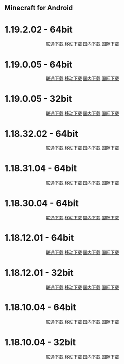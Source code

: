 ## Minecraft for Android

# 1.19.2.02 - 64bit

<p align="center">
    <a class="btn" rel="noopener noreferrer" href="https://download.fuibafuyu.cn/d/123/Program/Android/Minecraft/Minecraft_1.19.2.02_arm64-v8a.apk">联通下载</a>
    <a class="btn" rel="noopener noreferrer" href="https://download.fuibafuyu.cn/d/139/Program/Android/Minecraft/Minecraft_1.19.2.02_arm64-v8a.apk">移动下载</a>
    <a class="btn" rel="noopener noreferrer" href="https://download.fuibafuyu.cn/d/Ali/Program/Android/Minecraft/Minecraft_1.19.2.02_arm64-v8a.apk">国内下载</a>
    <a class="btn" rel="noopener noreferrer" href="https://download.fuibafuyu.cn/d/OD/Program/Android/Minecraft/Minecraft_1.19.2.02_arm64-v8a.apk">国际下载</a>
</p>

# 1.19.0.05 - 64bit

<p align="center">
    <a class="btn" rel="noopener noreferrer" href="https://download.fuibafuyu.cn/d/123/Program/Android/Minecraft/Minecraft_1.19.0.05_arm64-v8a.apk">联通下载</a>
    <a class="btn" rel="noopener noreferrer" href="https://download.fuibafuyu.cn/d/139/Program/Android/Minecraft/Minecraft_1.19.0.05_arm64-v8a.apk">移动下载</a>
    <a class="btn" rel="noopener noreferrer" href="https://download.fuibafuyu.cn/d/Ali/Program/Android/Minecraft/Minecraft_1.19.0.05_arm64-v8a.apk">国内下载</a>
    <a class="btn" rel="noopener noreferrer" href="https://download.fuibafuyu.cn/d/OD/Program/Android/Minecraft/Minecraft_1.19.0.05_arm64-v8a.apk">国际下载</a>
</p>

# 1.19.0.05 - 32bit

<p align="center">
    <a class="btn" rel="noopener noreferrer" href="https://download.fuibafuyu.cn/d/123/Program/Android/Minecraft/Minecraft_1.19.0.05_armeabi-v7a.apk">联通下载</a>
    <a class="btn" rel="noopener noreferrer" href="https://download.fuibafuyu.cn/d/139/Program/Android/Minecraft/Minecraft_1.19.0.05_armeabi-v7a.apk">移动下载</a>
    <a class="btn" rel="noopener noreferrer" href="https://download.fuibafuyu.cn/d/Ali/Program/Android/Minecraft/Minecraft_1.19.0.05_armeabi-v7a.apk">国内下载</a>
    <a class="btn" rel="noopener noreferrer" href="https://download.fuibafuyu.cn/d/OD/Program/Android/Minecraft/Minecraft_1.19.0.05_armeabi-v7a.apk">国际下载</a>
</p>

# 1.18.32.02 - 64bit

<p align="center">
    <a class="btn" rel="noopener noreferrer" href="https://download.fuibafuyu.cn/d/123/Program/Android/Minecraft/Minecraft_1.18.32.02_arm64-v8a.apk">联通下载</a>
    <a class="btn" rel="noopener noreferrer" href="https://download.fuibafuyu.cn/d/139/Program/Android/Minecraft/Minecraft_1.18.32.02_arm64-v8a.apk">移动下载</a>
    <a class="btn" rel="noopener noreferrer" href="https://download.fuibafuyu.cn/d/Ali/Program/Android/Minecraft/Minecraft_1.18.32.02_arm64-v8a.apk">国内下载</a>
    <a class="btn" rel="noopener noreferrer" href="https://download.fuibafuyu.cn/d/OD/Program/Android/Minecraft/Minecraft_1.18.32.02_arm64-v8a.apk">国际下载</a>
</p>

# 1.18.31.04 - 64bit

<p align="center">
    <a class="btn" rel="noopener noreferrer" href="https://download.fuibafuyu.cn/d/123/Program/Android/Minecraft/Minecraft_1.18.31.04_arm64-v8a.apk">联通下载</a>
    <a class="btn" rel="noopener noreferrer" href="https://download.fuibafuyu.cn/d/139/Program/Android/Minecraft/Minecraft_1.18.31.04_arm64-v8a.apk">移动下载</a>
    <a class="btn" rel="noopener noreferrer" href="https://download.fuibafuyu.cn/d/Ali/Program/Android/Minecraft/Minecraft_1.18.31.04_arm64-v8a.apk">国内下载</a>
    <a class="btn" rel="noopener noreferrer" href="https://download.fuibafuyu.cn/d/OD/Program/Android/Minecraft/Minecraft_1.18.31.04_arm64-v8a.apk">国际下载</a>
</p>

# 1.18.30.04 - 64bit

<p align="center">
    <a class="btn" rel="noopener noreferrer" href="https://download.fuibafuyu.cn/d/123/Program/Android/Minecraft/Minecraft_1.18.30.04_arm64-v8a.apk">联通下载</a>
    <a class="btn" rel="noopener noreferrer" href="https://download.fuibafuyu.cn/d/139/Program/Android/Minecraft/Minecraft_1.18.30.04_arm64-v8a.apk">移动下载</a>
    <a class="btn" rel="noopener noreferrer" href="https://download.fuibafuyu.cn/d/Ali/Program/Android/Minecraft/Minecraft_1.18.30.04_arm64-v8a.apk">国内下载</a>
    <a class="btn" rel="noopener noreferrer" href="https://download.fuibafuyu.cn/d/OD/Program/Android/Minecraft/Minecraft_1.18.30.04_arm64-v8a.apk">国际下载</a>
</p>

# 1.18.12.01 - 64bit

<p align="center">
    <a class="btn" rel="noopener noreferrer" href="https://download.fuibafuyu.cn/d/123/Program/Android/Minecraft/Minecraft_1.18.12.01_arm64-v8a.apk">联通下载</a>
    <a class="btn" rel="noopener noreferrer" href="https://download.fuibafuyu.cn/d/139/Program/Android/Minecraft/Minecraft_1.18.12.01_arm64-v8a.apk">移动下载</a>
    <a class="btn" rel="noopener noreferrer" href="https://download.fuibafuyu.cn/d/Ali/Program/Android/Minecraft/Minecraft_1.18.12.01_arm64-v8a.apk">国内下载</a>
    <a class="btn" rel="noopener noreferrer" href="https://download.fuibafuyu.cn/d/OD/Program/Android/Minecraft/Minecraft_1.18.12.01_arm64-v8a.apk">国际下载</a>
</p>

# 1.18.12.01 - 32bit

<p align="center">
    <a class="btn" rel="noopener noreferrer" href="https://download.fuibafuyu.cn/d/123/Program/Android/Minecraft/Minecraft_1.18.12.01_armeabi-v7a.apk">联通下载</a>
    <a class="btn" rel="noopener noreferrer" href="https://download.fuibafuyu.cn/d/139/Program/Android/Minecraft/Minecraft_1.18.12.01_armeabi-v7a.apk">移动下载</a>
    <a class="btn" rel="noopener noreferrer" href="https://download.fuibafuyu.cn/d/Ali/Program/Android/Minecraft/Minecraft_1.18.12.01_armeabi-v7a.apk">国内下载</a>
    <a class="btn" rel="noopener noreferrer" href="https://download.fuibafuyu.cn/d/OD/Program/Android/Minecraft/Minecraft_1.18.12.01_armeabi-v7a.apk">国际下载</a>
</p>

# 1.18.10.04 - 64bit

<p align="center">
    <a class="btn" rel="noopener noreferrer" href="https://download.fuibafuyu.cn/d/123/Program/Android/Minecraft/Minecraft_1.18.10.04_arm64-v8a.apk">联通下载</a>
    <a class="btn" rel="noopener noreferrer" href="https://download.fuibafuyu.cn/d/139/Program/Android/Minecraft/Minecraft_1.18.10.04_arm64-v8a.apk">移动下载</a>
    <a class="btn" rel="noopener noreferrer" href="https://download.fuibafuyu.cn/d/Ali/Program/Android/Minecraft/Minecraft_1.18.10.04_arm64-v8a.apk">国内下载</a>
    <a class="btn" rel="noopener noreferrer" href="https://download.fuibafuyu.cn/d/OD/Program/Android/Minecraft/Minecraft_1.18.10.04_arm64-v8a.apk">国际下载</a>
</p>

# 1.18.10.04 - 32bit

<p align="center">
    <a class="btn" rel="noopener noreferrer" href="https://download.fuibafuyu.cn/d/123/Program/Android/Minecraft/Minecraft_1.18.10.04_armeabi-v7a.apk">联通下载</a>
    <a class="btn" rel="noopener noreferrer" href="https://download.fuibafuyu.cn/d/139/Program/Android/Minecraft/Minecraft_1.18.10.04_armeabi-v7a.apk">移动下载</a>
    <a class="btn" rel="noopener noreferrer" href="https://download.fuibafuyu.cn/d/Ali/Program/Android/Minecraft/Minecraft_1.18.10.04_armeabi-v7a.apk">国内下载</a>
    <a class="btn" rel="noopener noreferrer" href="https://download.fuibafuyu.cn/d/OD/Program/Android/Minecraft/Minecraft_1.18.10.04_armeabi-v7a.apk">国际下载</a>
</p>
